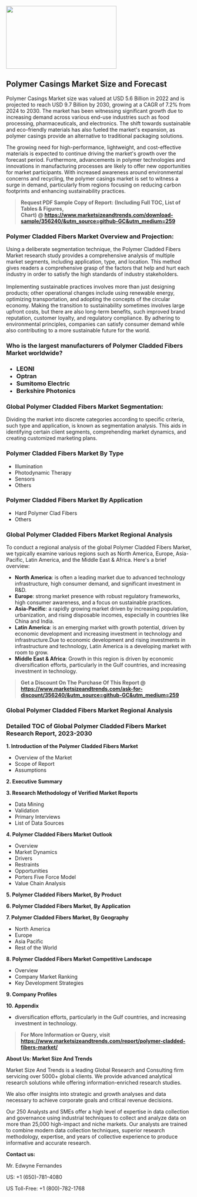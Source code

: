 <p><img class="alignnone size-medium wp-image-20088" src="https://ffe5etoiles.com/wp-content/uploads/2024/12/MST1-300x171.png" alt="" width="300" height="171" /></p><h2>Polymer Casings Market Size and Forecast</h2><p>Polymer Casings Market size was valued at USD 5.6 Billion in 2022 and is projected to reach USD 9.7 Billion by 2030, growing at a CAGR of 7.2% from 2024 to 2030. The market has been witnessing significant growth due to increasing demand across various end-use industries such as food processing, pharmaceuticals, and electronics. The shift towards sustainable and eco-friendly materials has also fueled the market's expansion, as polymer casings provide an alternative to traditional packaging solutions.</p><p>The growing need for high-performance, lightweight, and cost-effective materials is expected to continue driving the market's growth over the forecast period. Furthermore, advancements in polymer technologies and innovations in manufacturing processes are likely to offer new opportunities for market participants. With increased awareness around environmental concerns and recycling, the polymer casings market is set to witness a surge in demand, particularly from regions focusing on reducing carbon footprints and enhancing sustainability practices.</p></p><blockquote id="" class=""><strong>Request PDF Sample Copy of Report: (Including Full TOC, List of Tables &amp; Figures, Chart)&nbsp;@&nbsp;<strong><a href="https://www.marketsizeandtrends.com/download-sample/356240/&utm_source=github-GC&utm_medium=259" target="_blank">https://www.marketsizeandtrends.com/download-sample/356240/&utm_source=github-GC&utm_medium=259</a></strong></strong></blockquote><h3 id="" class="">Polymer Cladded Fibers Market&nbsp;Overview and Projection:</h3><p id="" class="">Using a deliberate segmentation technique, the Polymer Cladded Fibers Market research study provides a comprehensive analysis of multiple market segments, including application, type, and location. This method gives readers a comprehensive grasp of the factors that help and hurt each industry in order to satisfy the high standards of industry stakeholders. <br /> <br />Implementing sustainable practices involves more than just designing products; other operational changes include using renewable energy, optimizing transportation, and adopting the concepts of the circular economy. Making the transition to sustainability sometimes involves large upfront costs, but there are also long-term benefits, such improved brand reputation, customer loyalty, and regulatory compliance. By adhering to environmental principles, companies can satisfy consumer demand while also contributing to a more sustainable future for the world.</p><h3 id="" class="">Who is the largest manufacturers of&nbsp;Polymer Cladded Fibers Market worldwide?</h3><h3 class=""><p><ul><li>LEONI </li><li> Optran </li><li> Sumitomo Electric </li><li> Berkshire Photonics</li></ul></p></h3><h3 id="" class="">Global&nbsp;Polymer Cladded Fibers Market Segmentation:</h3><p id="" class="">Dividing the market into discrete categories according to specific criteria, such type and application, is known as segmentation analysis. This aids in identifying certain client segments, comprehending market dynamics, and creating customized marketing plans.</p><h3 id="" class="">Polymer Cladded Fibers Market&nbsp;By Type</h3><p><p><ul><li>Illumination</li><li> Photodynamic Therapy</li><li> Sensors</li><li> Others</p></li></ul></p></p><h3 id="" class="">Polymer Cladded Fibers Market&nbsp;By Application</h3><p class=""><p><ul><li>Hard Polymer Clad Fibers</li><li> Others</li></ul></p></p><h3 id="" class="">Global Polymer Cladded Fibers Market Regional Analysis</h3><p id="" class="">To conduct a regional analysis of the global Polymer Cladded Fibers Market, we typically examine various regions such as North America, Europe, Asia-Pacific, Latin America, and the Middle East &amp; Africa. Here's a brief overview:</p><ul><li><strong>North America</strong>: is often a leading market due to advanced technology infrastructure, high consumer demand, and significant investment in R&amp;D.</li><li><strong>Europe</strong>: strong market presence with robust regulatory frameworks, high consumer awareness, and a focus on sustainable practices.</li><li><strong>Asia-Pacific</strong>: a rapidly growing market driven by increasing population, urbanization, and rising disposable incomes, especially in countries like China and India.</li><li><strong>Latin America</strong>: is an emerging market with growth potential, driven by economic development and increasing investment in technology and infrastructure.Due to economic development and rising investments in infrastructure and technology, Latin America is a developing market with room to grow.</li><li><strong>Middle East &amp; Africa</strong>: Growth in this region is driven by economic diversification efforts, particularly in the Gulf countries, and increasing investment in technology.</li></ul><blockquote id="" class=""><strong>Get a Discount On The Purchase Of This Report @ <strong><a href="https://www.marketsizeandtrends.com/ask-for-discount/356240/&utm_source=github-GC&utm_medium=259" target="_blank">https://www.marketsizeandtrends.com/ask-for-discount/356240/&utm_source=github-GC&utm_medium=259</a></strong></strong></blockquote><h3 id="" class="">Global Polymer Cladded Fibers Market Regional Analysis</h3><h3 id="" class="">Detailed TOC of Global Polymer Cladded Fibers Market Research Report, 2023-2030</h3><p id="" class=""><strong>1. Introduction of the Polymer Cladded Fibers Market</strong></p><ul><li>Overview of the Market</li><li>Scope of Report</li><li>Assumptions</li></ul><p id="" class=""><strong>2. Executive Summary</strong></p><p id="" class=""><strong>3. Research Methodology of Verified Market Reports</strong></p><ul><li>Data Mining</li><li>Validation</li><li>Primary Interviews</li><li>List of Data Sources</li></ul><p id="" class=""><strong>4. Polymer Cladded Fibers Market Outlook</strong></p><ul><li>Overview</li><li>Market Dynamics</li><li>Drivers</li><li>Restraints</li><li>Opportunities</li><li>Porters Five Force Model</li><li>Value Chain Analysis</li></ul><p id="" class=""><strong>5. Polymer Cladded Fibers Market, By Product</strong></p><p id="" class=""><strong>6. Polymer Cladded Fibers Market, By Application</strong></p><p id="" class=""><strong>7. Polymer Cladded Fibers Market, By Geography</strong></p><ul><li>North America</li><li>Europe</li><li>Asia Pacific</li><li>Rest of the World</li></ul><p id="" class=""><strong>8. Polymer Cladded Fibers Market Competitive Landscape</strong></p><ul><li>Overview</li><li>Company Market Ranking</li><li>Key Development Strategies</li></ul><p id="" class=""><strong>9. Company Profiles</strong></p><p id="" class=""><strong>10. Appendix</strong></p><ul><li>diversification efforts, particularly in the Gulf countries, and increasing investment in technology.</li></ul><blockquote id="" class=""><strong>For More Information or Query, visit <strong><strong><a href="https://www.marketsizeandtrends.com/report/polymer-cladded-fibers-market/" target="_blank">https://www.marketsizeandtrends.com/report/polymer-cladded-fibers-market/</a></strong></strong></strong></blockquote><p id="" class=""><strong>About Us: Market Size And Trends</strong></p><p id="" class="">Market Size And Trends is a leading Global Research and Consulting firm servicing over 5000+ global clients. We provide advanced analytical research solutions while offering information-enriched research studies.</p><p id="" class="">We also offer insights into strategic and growth analyses and data necessary to achieve corporate goals and critical revenue decisions.</p><p id="" class="">Our 250 Analysts and SMEs offer a high level of expertise in data collection and governance using industrial techniques to collect and analyze data on more than 25,000 high-impact and niche markets. Our analysts are trained to combine modern data collection techniques, superior research methodology, expertise, and years of collective experience to produce informative and accurate research.</p><p id="" class=""><strong>Contact us:</strong></p><p id="" class="">Mr. Edwyne Fernandes</p><p id="" class="">US: +1 (650)-781-4080</p><p id="" class="">US Toll-Free: +1 (800)-782-1768</p>
